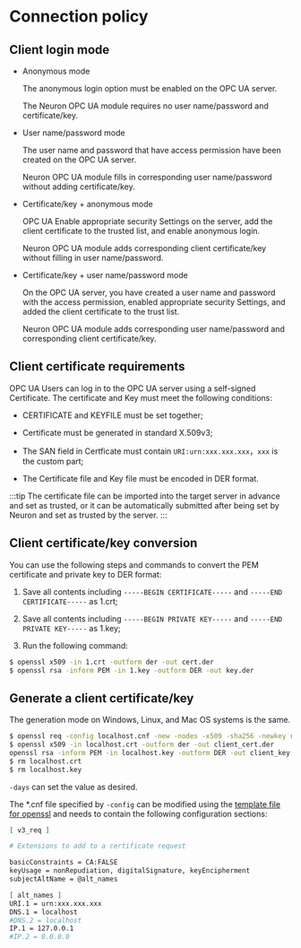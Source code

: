 # Connection policy

## Client login mode

* Anonymous mode
    
    The anonymous login option must be enabled on the OPC UA server.

    The Neuron OPC UA module requires no user name/password and certificate/key.

* User name/password mode

    The user name and password that have access permission have been created on the OPC UA server.

    Neuron OPC UA module fills in corresponding user name/password without adding certificate/key.

* Certificate/key + anonymous mode

    OPC UA Enable appropriate security Settings on the server, add the client certificate to the trusted list, and enable anonymous login.

    Neuron OPC UA module adds corresponding client certificate/key without filling in user name/password.

* Certificate/key + user name/password mode

    On the OPC UA server, you have created a user name and password with the access permission, enabled appropriate security Settings, and added the client certificate to the trust list.

    Neuron OPC UA module adds corresponding user name/password and corresponding client certificate/key.

## Client certificate requirements

OPC UA Users can log in to the OPC UA server using a self-signed Certificate. The certificate and Key must meet the following conditions:

* CERTIFICATE and KEYFILE must be set together;

* Certificate must be generated in standard X.509v3;

* The SAN field in Certficate must contain `URI:urn:xxx.xxx.xxx`，`xxx` is the custom part;

* The Certificate file and Key file must be encoded in DER format.

:::tip
The certificate file can be imported into the target server in advance and set as trusted, or it can be automatically submitted after being set by Neuron and set as trusted by the server.
:::

## Client certificate/key conversion

You can use the following steps and commands to convert the PEM certificate and private key to DER format:

1. Save all contents including `-----BEGIN CERTIFICATE-----` and `-----END CERTIFICATE-----` as 1.crt; </br>

2. Save all contents including `-----BEGIN PRIVATE KEY-----` and `-----END PRIVATE KEY-----` as 1.key; </br>

3. Run the following command:

```sh
$ openssl x509 -in 1.crt -outform der -out cert.der   
$ openssl rsa -inform PEM -in 1.key -outform DER -out key.der
```

## Generate a client certificate/key

The generation mode on Windows, Linux, and Mac OS systems is the same.

```sh
$ openssl req -config localhost.cnf -new -nodes -x509 -sha256 -newkey rsa:2048 -keyout localhost.key -days 365 -subj "/C=DE/O=neuron/CN=NeuronClient@localhost" -out localhost.crt
$ openssl x509 -in localhost.crt -outform der -out client_cert.der
openssl rsa -inform PEM -in localhost.key -outform DER -out client_key.der
$ rm localhost.crt
$ rm localhost.key
```

`-days` can set the value as desired.

The *.cnf file specified by `-config` can be modified using the [template file for openssl](https://github.com/openssl/openssl/blob/master/apps/openssl.cnf) and needs to contain the following configuration sections:


```sh
[ v3_req ]

# Extensions to add to a certificate request

basicConstraints = CA:FALSE
keyUsage = nonRepudiation, digitalSignature, keyEncipherment
subjectAltName = @alt_names

[ alt_names ]
URI.1 = urn:xxx.xxx.xxx
DNS.1 = localhost
#DNS.2 = localhost
IP.1 = 127.0.0.1
#IP.2 = 0.0.0.0
```

